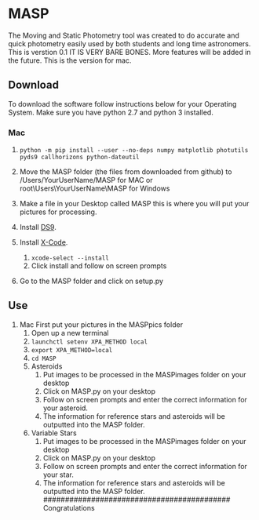 # MASP
The Moving and Static Photometry tool was created to do accurate and quick photometry easily used by both students and long time astronomers. This is verstion 0.1 IT IS VERY BARE BONES. More features will be added in the future. This is the version for mac. 
## Download
To download the software follow instructions below for your Operating System. Make sure you have python 2.7 and python 3 installed.
### Mac
1. ```python -m pip install --user --no-deps numpy matplotlib photutils pyds9 callhorizons python-dateutil```

2. Move the MASP folder (the files from downloaded from github) to /Users/YourUserName/MASP for MAC or root\Users\YourUserName\MASP for Windows

3. Make a file in your Desktop called MASP this is where you will put your pictures for processing.

4. Install [DS9](http://www.example.com/).

5. Install [X-Code]().
	1. ```xcode-select --install```
	2. Click install and follow on screen prompts

6. Go to the MASP folder and click on setup.py


## Use
1.	Mac
First put your pictures in the MASPpics folder
	1.	Open up a new terminal
	2.	```launchctl setenv XPA_METHOD local```
	3.	```export XPA_METHOD=local```
	4.	```cd MASP```
	5.	Asteroids
		1.	Put images to be processed in the MASPimages folder on your desktop
		2.	Click on MASP.py on your desktop
		3.	Follow on screen prompts and enter the correct information for your asteroid.
		4.	The information for reference stars and asteroids will be outputted into the MASP folder.
	6.	Variable Stars
		1.	Put images to be processed in the MASPimages folder on your desktop
		2.	Click on MASP.py on your desktop
		3.	Follow on screen prompts and enter the correct information for your star.
		4.	The information for reference stars and asteroids will be outputted into the MASP folder.
########################################### Congratulations

